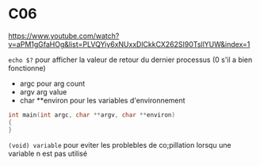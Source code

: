 # C06
https://www.youtube.com/watch?v=aPM1gGfaHOg&list=PLVQYiy6xNUxxDlCkkCX262SI90TsllYUW&index=1

`echo $?` pour afficher la valeur de retour du dernier processus (0 s'il a bien fonctionne)

- argc pour arg count
- argv arg value
- char **environ pour les variables d'environnement

```C
int main(int argc, char **argv, char **environ)
{
}
```

`(void) variable` pour eviter les problebles de co;pillation lorsqu une variable n est pas utilisé